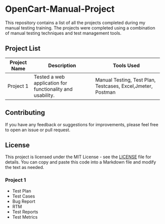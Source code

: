 # OpenCart-Manual-Project

This repository contains a list of all the projects completed during my manual testing training. The projects were completed using a combination of manual testing techniques and test management tools.


## Project List

| Project Name | Description | Tools Used |
|--------------|-------------|------------|
| Project 1    | Tested a web application for functionality and usability. | Manual Testing, Test Plan, Testcases, Excel,Jmeter, Postman |

## Contributing

If you have any feedback or suggestions for improvements, please feel free to open an issue or pull request.

## License

This project is licensed under the MIT License - see the [LICENSE](LICENSE) file for details.
You can copy and paste this code into a Markdown file and modify the text as needed.



### Project 1
- Test Plan
- Test Cases
- Bug Report
- RTM
- Test Reports
- Test Metrics
